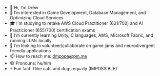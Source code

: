 - 👋 Hi, I’m Drew
- 👀 I’m interested in Game Development, Database Management, and Optimizing Cloud Services
- 🎓 I'm studying to retake AWS Cloud Practitioner (631/700) and AI Practicioner (655/700) certification exams
- 🌱 I’m currently learning Unity, C languages, AWS, Microsoft Fabric, and running LLMs locally
- 💞️ I’m looking to volunteer/collaborate on game jams and neurodivergent friendly applications
- 📫 How to reach me: dmpopa@pm.me
- 😄 Pronouns: he/him
- ⚡ Fun fact:  I like cats and dogs equally (IMPOSSIBLE)

<!---
drewmpopa/drewmpopa is a ✨ special ✨ repository because its `README.md` (this file) appears on your GitHub profile.
You can click the Preview link to take a look at your changes.
--->
